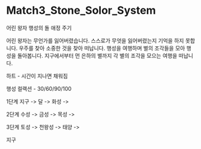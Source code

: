 # Match3_Stone_Solor_System

어린 왕자
행성의 돌
애정 주기

어린 왕자는 무언가를 잃어버렸습니다. 
스스로가 무엇을 잃어버렸는지 기억을 하지 못합니다.
우주를 찾아 소중한 것을 찾아 떠납니다.
행성을 여행하며 별의 조각들을 모아 행성을 돌아봅니다.
지구에서부터 먼 은하의 별까지 각 별의 조각을 모으는 여행을 떠납니다.

하트 - 시간이 지나면 채워짐

행성 컬랙션 - 30/60/90/100


1단계 지구 -> 달 -> 화성 ->

2단계 수성 -> 금성 -> 목성 ->

3단계 토성 -> 천왕성 -> 태양 ->

지구
